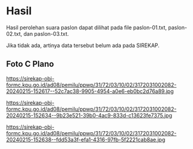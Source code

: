 # Hasil

Hasil perolehan suara paslon dapat dilihat pada file paslon-01.txt, paslon-02.txt, dan paslon-03.txt.

Jika tidak ada, artinya data tersebut belum ada pada SIREKAP.

## Foto C Plano

https://sirekap-obj-formc.kpu.go.id/ad08/pemilu/ppwp/31/72/03/10/02/3172031002082-20240215-152617--52c7ac38-9905-4954-a0e6-eb0bc2d76a89.jpg

https://sirekap-obj-formc.kpu.go.id/ad08/pemilu/ppwp/31/72/03/10/02/3172031002082-20240215-152634--9b23e521-39b0-4ac9-833d-c13623fe7375.jpg

https://sirekap-obj-formc.kpu.go.id/ad08/pemilu/ppwp/31/72/03/10/02/3172031002082-20240215-152638--fdd53a3f-efa1-4316-97fb-5f2221cab8ae.jpg
